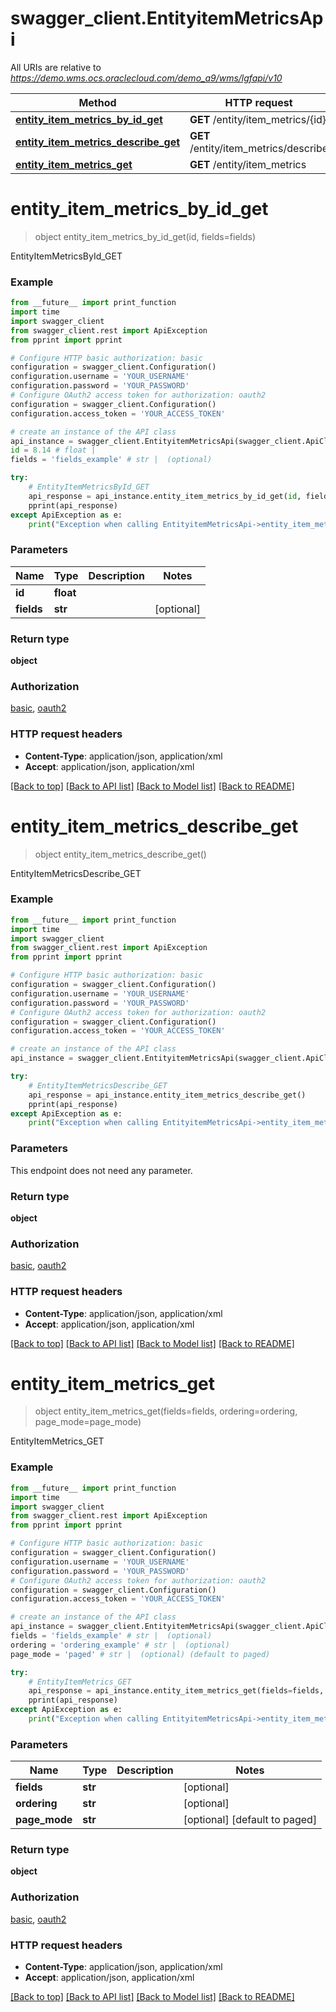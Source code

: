 # swagger_client.EntityitemMetricsApi

All URIs are relative to *https://demo.wms.ocs.oraclecloud.com/demo_a9/wms/lgfapi/v10*

Method | HTTP request | Description
------------- | ------------- | -------------
[**entity_item_metrics_by_id_get**](EntityitemMetricsApi.md#entity_item_metrics_by_id_get) | **GET** /entity/item_metrics/{id} | EntityItemMetricsById_GET
[**entity_item_metrics_describe_get**](EntityitemMetricsApi.md#entity_item_metrics_describe_get) | **GET** /entity/item_metrics/describe | EntityItemMetricsDescribe_GET
[**entity_item_metrics_get**](EntityitemMetricsApi.md#entity_item_metrics_get) | **GET** /entity/item_metrics | EntityItemMetrics_GET


# **entity_item_metrics_by_id_get**
> object entity_item_metrics_by_id_get(id, fields=fields)

EntityItemMetricsById_GET



### Example
```python
from __future__ import print_function
import time
import swagger_client
from swagger_client.rest import ApiException
from pprint import pprint

# Configure HTTP basic authorization: basic
configuration = swagger_client.Configuration()
configuration.username = 'YOUR_USERNAME'
configuration.password = 'YOUR_PASSWORD'
# Configure OAuth2 access token for authorization: oauth2
configuration = swagger_client.Configuration()
configuration.access_token = 'YOUR_ACCESS_TOKEN'

# create an instance of the API class
api_instance = swagger_client.EntityitemMetricsApi(swagger_client.ApiClient(configuration))
id = 8.14 # float | 
fields = 'fields_example' # str |  (optional)

try:
    # EntityItemMetricsById_GET
    api_response = api_instance.entity_item_metrics_by_id_get(id, fields=fields)
    pprint(api_response)
except ApiException as e:
    print("Exception when calling EntityitemMetricsApi->entity_item_metrics_by_id_get: %s\n" % e)
```

### Parameters

Name | Type | Description  | Notes
------------- | ------------- | ------------- | -------------
 **id** | **float**|  | 
 **fields** | **str**|  | [optional] 

### Return type

**object**

### Authorization

[basic](../README.md#basic), [oauth2](../README.md#oauth2)

### HTTP request headers

 - **Content-Type**: application/json, application/xml
 - **Accept**: application/json, application/xml

[[Back to top]](#) [[Back to API list]](../README.md#documentation-for-api-endpoints) [[Back to Model list]](../README.md#documentation-for-models) [[Back to README]](../README.md)

# **entity_item_metrics_describe_get**
> object entity_item_metrics_describe_get()

EntityItemMetricsDescribe_GET



### Example
```python
from __future__ import print_function
import time
import swagger_client
from swagger_client.rest import ApiException
from pprint import pprint

# Configure HTTP basic authorization: basic
configuration = swagger_client.Configuration()
configuration.username = 'YOUR_USERNAME'
configuration.password = 'YOUR_PASSWORD'
# Configure OAuth2 access token for authorization: oauth2
configuration = swagger_client.Configuration()
configuration.access_token = 'YOUR_ACCESS_TOKEN'

# create an instance of the API class
api_instance = swagger_client.EntityitemMetricsApi(swagger_client.ApiClient(configuration))

try:
    # EntityItemMetricsDescribe_GET
    api_response = api_instance.entity_item_metrics_describe_get()
    pprint(api_response)
except ApiException as e:
    print("Exception when calling EntityitemMetricsApi->entity_item_metrics_describe_get: %s\n" % e)
```

### Parameters
This endpoint does not need any parameter.

### Return type

**object**

### Authorization

[basic](../README.md#basic), [oauth2](../README.md#oauth2)

### HTTP request headers

 - **Content-Type**: application/json, application/xml
 - **Accept**: application/json, application/xml

[[Back to top]](#) [[Back to API list]](../README.md#documentation-for-api-endpoints) [[Back to Model list]](../README.md#documentation-for-models) [[Back to README]](../README.md)

# **entity_item_metrics_get**
> object entity_item_metrics_get(fields=fields, ordering=ordering, page_mode=page_mode)

EntityItemMetrics_GET



### Example
```python
from __future__ import print_function
import time
import swagger_client
from swagger_client.rest import ApiException
from pprint import pprint

# Configure HTTP basic authorization: basic
configuration = swagger_client.Configuration()
configuration.username = 'YOUR_USERNAME'
configuration.password = 'YOUR_PASSWORD'
# Configure OAuth2 access token for authorization: oauth2
configuration = swagger_client.Configuration()
configuration.access_token = 'YOUR_ACCESS_TOKEN'

# create an instance of the API class
api_instance = swagger_client.EntityitemMetricsApi(swagger_client.ApiClient(configuration))
fields = 'fields_example' # str |  (optional)
ordering = 'ordering_example' # str |  (optional)
page_mode = 'paged' # str |  (optional) (default to paged)

try:
    # EntityItemMetrics_GET
    api_response = api_instance.entity_item_metrics_get(fields=fields, ordering=ordering, page_mode=page_mode)
    pprint(api_response)
except ApiException as e:
    print("Exception when calling EntityitemMetricsApi->entity_item_metrics_get: %s\n" % e)
```

### Parameters

Name | Type | Description  | Notes
------------- | ------------- | ------------- | -------------
 **fields** | **str**|  | [optional] 
 **ordering** | **str**|  | [optional] 
 **page_mode** | **str**|  | [optional] [default to paged]

### Return type

**object**

### Authorization

[basic](../README.md#basic), [oauth2](../README.md#oauth2)

### HTTP request headers

 - **Content-Type**: application/json, application/xml
 - **Accept**: application/json, application/xml

[[Back to top]](#) [[Back to API list]](../README.md#documentation-for-api-endpoints) [[Back to Model list]](../README.md#documentation-for-models) [[Back to README]](../README.md)

